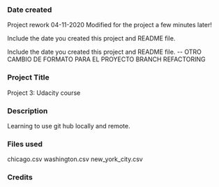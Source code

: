### Date created

Project rework 04-11-2020
Modified for the project a few minutes later!

Include the date you created this project and README file.

Include the date you created this project and README file.
-- OTRO CAMBIO DE FORMATO PARA EL PROYECTO BRANCH REFACTORING


### Project Title
Project 3: Udacity course

### Description
Learning to use git hub locally and remote. 

### Files used
chicago.csv
washington.csv
new_york_city.csv

### Credits


